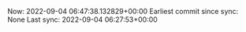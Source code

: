 Now: 2022-09-04 06:47:38.132829+00:00 Earliest commit since sync: None Last sync: 2022-09-04 06:27:53+00:00
